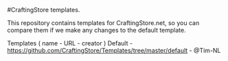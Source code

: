 #CraftingStore templates.

This repository contains templates for CraftingStore.net, so you can compare them if we make any changes to the default template.

Templates ( name - URL - creator )
Default - https://github.com/CraftingStore/Templates/tree/master/default - @Tim-NL
